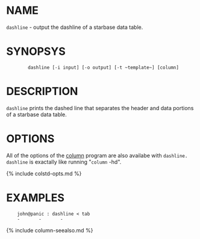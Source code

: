 
NAME
====

`dashline` - output the dashline of a starbase data table.

SYNOPSYS
========

```
        dashline [-i input] [-o output] [-t ~template~] [column]
```

DESCRIPTION
===========

`dashline` prints the dashed line that separates the header and data portions
of a starbase data table.
 
OPTIONS
=======

All of the options of the [column](column.html) program are also availabe with `dashline.`
`dashline` is exactally like running "`column` -hd".

{% include colstd-opts.md %}

EXAMPLES
========

```
    john@panic : dashline < tab
    -       -       -
```

{% include column-seealso.md %}

